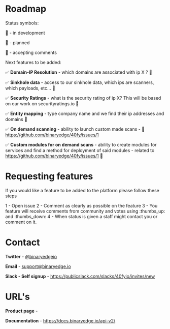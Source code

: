 # Roadmap

Status symbols:

:green_book: - in development

:blue_book: - planned

:orange_book: - accepting comments

Next features to be added:

:white_check_mark: **Domain-IP Resolution** - which domains are associated with ip X ? :green_book:

:white_check_mark: **Sinkhole data** - access to our sinkhole data, which ips are scanners, which payloads, etc... :green_book:

:white_check_mark: **Security Ratings** - what is the security rating of ip X? This will be based on our work on securityratings.io :blue_book:

:white_check_mark: **Entity mapping** - type company name and we find their ip addresses and domains :blue_book:

:white_check_mark: **On demand scanning** - ability to launch custom made scans - :orange_book: https://github.com/binaryedge/40fy/issues/1

:white_check_mark: **Custom modules for on demand scans** - ability to create modules for services and find a method for deployment of said modules - related to https://github.com/binaryedge/40fy/issues/1 :orange_book:

# Requesting features

If you would like a feature to be added to the platform please follow these steps

1 - Open issue
2 - Comment as clearly as possible on the feature
3 - You feature will receive comments from community and votes using :thumbs_up: and :thumbs_down:
4 - When status is given a staff might contact you or comment on it.


# Contact 

**Twitter** - [@binaryedgeio](https://www.twitter.com/binaryedgeio)  

**Email** - support@binaryedge.io

**Slack - Self signup** - https://publicslack.com/slacks/40fyio/invites/new

# URL's

**Product page** - <to be added upon release>

**Documentation** - https://docs.binaryedge.io/api-v2/
